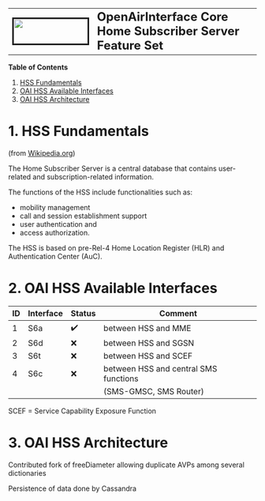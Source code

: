 <table style="border-collapse: collapse; border: none;">
  <tr style="border-collapse: collapse; border: none;">
    <td style="border-collapse: collapse; border: none;">
      <a href="http://www.openairinterface.org/">
         <img src="./images/oai_final_logo.png" alt="" border=3 height=50 width=150>
         </img>
      </a>
    </td>
    <td style="border-collapse: collapse; border: none; vertical-align: center;">
      <b><font size = "5">OpenAirInterface Core Home Subscriber Server Feature Set</font></b>
    </td>
  </tr>
</table>

**Table of Contents**

1. [HSS Fundamentals](#1-hss-fundamentals)
2. [OAI HSS Available Interfaces](#2-oai-hss-available-interfaces)
3. [OAI HSS Architecture](#3-oai-hss-architecture)

# 1. HSS Fundamentals #

(from [Wikipedia.org](https://en.wikipedia.org/wiki/System_Architecture_Evolution))

The Home Subscriber Server is a central database that contains user-related and subscription-related information.

The functions of the HSS include functionalities such as:

*  mobility management
*  call and session establishment support
*  user authentication and
*  access authorization.

The HSS is based on pre-Rel-4 Home Location Register (HLR) and Authentication Center (AuC). 

# 2. OAI HSS Available Interfaces #

| **ID** | **Interface** | **Status**         | **Comment**                           |
| ------ | ------------- | ------------------ | ------------------------------------- |
| 1      | S6a           | :heavy_check_mark: | between HSS and MME                   |
| 2      | S6d           | :x:                | between HSS and SGSN                  |
| 3      | S6t           | :x:                | between HSS and SCEF                  |
| 4      | S6c           | :x:                | between HSS and central SMS functions |
|        |               |                    | (SMS-GMSC, SMS Router)                |

SCEF = Service Capability Exposure Function

# 3. OAI HSS Architecture #

Contributed fork of freeDiameter allowing duplicate AVPs among several dictionaries

Persistence of data done by Cassandra
